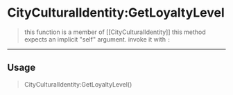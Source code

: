 # CityCulturalIdentity:GetLoyaltyLevel
> this function is a member of [[CityCulturalIdentity]]
> this method expects an implicit "self" argument. invoke it with `:`
-----
## Usage
> CityCulturalIdentity:GetLoyaltyLevel()

